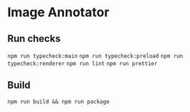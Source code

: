 # Image Annotator

## Run checks

`npm run typecheck:main`
`npm run typecheck:preload`
`npm run typecheck:renderer`
`npm run lint`
`npm run prettier`

## Build

`npm run build && npm run package`
